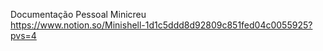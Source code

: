 Documentação Pessoal Minicreu <br>
https://www.notion.so/Minishell-1d1c5ddd8d92809c851fed04c0055925?pvs=4


